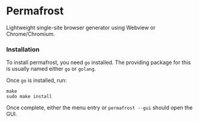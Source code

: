 # Permafrost
Lightweight single-site browser generator using Webview or Chrome/Chromium.

### Installation
To install permafrost, you need `go` installed. The providing package for this is usually named either `go` or `golang`.

Once `go` is installed, run:

```shell
make
sudo make install
```

Once complete, either the menu entry or `permafrost --gui` should open the GUI.